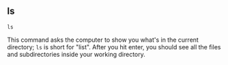 ## ls

```
ls
```

This command asks the computer to show you what's in the current directory; `ls` is short for "list". After you hit enter, you should see all the files and subdirectories inside your working directory.